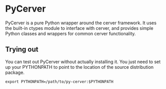# PyCerver

PyCerver is a pure Python wrapper around the cerver framework. It uses the built-in ctypes module to interface with cerver, and provides simple Python classes and wrappers for common cerver functionality.

## Trying out

You can test out PyCerver without actually installing it. You just need to set up your PYTHONPATH to point to the location of the source distribution package.

```
export PYTHONPATH=/path/to/py-cerver:$PYTHONPATH
```